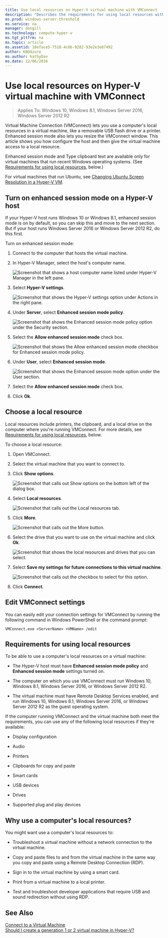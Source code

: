 ```yaml
---
title: Use local resources on Hyper-V virtual machine with VMConnect
description: "Describes the requirements for using local resources with VMConnect"
ms.prod: windows-server-threshold
ms.service: na
manager: dongill
ms.technology: compute-hyper-v
ms.tgt_pltfrm: na
ms.topic: article
ms.assetid: 18eface5-7518-4c6b-9282-93e2e3e87492
author: KBDAzure
ms.author: kathyDav
ms.date: 12/06/2016
---
```

# Use local resources on Hyper-V virtual machine with VMConnect

>Applies To: Windows 10, Windows 8.1, Windows Server 2016, Windows Server 2012 R2

Virtual Machine Connection (VMConnect) lets you use a computer's local resources in a virtual machine, like a removable USB flash drive or a printer. Enhanced session mode also lets you resize the VMConnect window. This article shows you how configure the host and then give the virtual machine access to a local resource.

Enhanced session mode and Type clipboard text are available only for virtual machines that run recent Windows operating systems. \(See [Requirements for using local resources](#a-namebkmknewarequirements-for-using-local-resources), below.\) 

For virtual machines that run Ubuntu, see [Changing Ubuntu Screen Resolution in a Hyper-V VM](https://blogs.msdn.microsoft.com/virtual_pc_guy/2014/09/19/changing-ubuntu-screen-resolution-in-a-hyper-v-vm/). 
  
## <a name="BKMK_OVER"></a>Turn on enhanced session mode on a Hyper-V host  
If your Hyper-V host runs Windows 10 or Windows 8.1, enhanced session mode is on by default, so you can skip this and move to the next section. But if your host runs Windows Server 2016 or Windows Server 2012 R2, do this first. 
  
Turn on enhanced session mode:

1.  Connect to the computer that hosts the virtual machine.  
  
2.  In Hyper-V Manager, select the host's computer name.  
  
    ![Screenshot that shows a host computer name listed under Hyper-V Manager in the left pane.](media/Hyper-V-HyperVManager-HostNameSelected.png)  
  
3.  Select **Hyper-V settings**.  
  
    ![Screenshot that shows the Hyper-V settings option under Actions in the right pane.](media/HyperV-ActionsHyperVSettings.png)  
  
4.  Under **Server**, select **Enhanced session mode policy**.  
  
    ![Screenshot that shows the Enhanced session mode policy option under the Security section.](media/Hyper-V-Settings-ServerEnhancedSessionModePolicy.png)  
  
5.  Select the **Allow enhanced session mode** check box.  
  
    ![Screenshot that shows the Allow enhanced session mode checkbox for Enhanced session mode policy.](media/Hyper-V-Settings-EnhancedSessionModePolicyCheckBox.png)  
  
6.  Under **User**, select **Enhanced session mode**.  
  
    ![Screenshot that shows the Enhanced session mode option under the User section. ](media/Hyper-V-Settings-UserEnhancedSessionMode.png)  
  
7.  Select the **Allow enhanced session mode** check box.  
  
8.  Click **Ok**.  
  
## Choose a local resource

Local resources include printers, the clipboard, and a local drive on the computer where you're running VMConnect. For more details, see [Requirements for using local resources](#a-namebkmknewarequirements-for-using-local-resources), below.  
  
To choose a local resource:
  
1.  Open VMConnect.  
  
2.  Select the virtual machine that you want to connect to.  
  
3.  Click **Show options**.  
  
    ![Screenshot that calls out Show options on the bottom left of the dialog box.](media/HyperV-VMConnect-DisplayConfig.png)  
  
4.  Select **Local resources**.  
  
    ![Screenshot that calls out the Local resources tab.](media/HyperV-VMConnect-DisplayConfig-LocalResources.png)  
  
5.  Click **More**.  
  
    ![Screenshot that calls out the More button.](media/HyperV-VMConnect-DisplayConfig-LocalResourcesMore.png)  
  
6.  Select the drive that you want to use on the virtual machine and click **Ok**.  
  
    ![Screenshot that shows the local resources and drives that you can select.](media/HyperV-VMConnect-Settings-LocalResourcesDrives.png)  
  
7.  Select **Save my settings for future connections to this virtual machine**.  
  
    ![Screenshot that calls out the checkbox to select for this option.](media/HyperV-VMConnect-SaveSettings.png)  
  
8.  Click **Connect**.  
  
## Edit VMConnect settings

You can easily edit your connection settings for VMConnect by running the following command in Windows PowerShell or the command prompt:  
  
`VMConnect.exe <ServerName> <VMName> /edit`  
  
## <a name="BKMK_NEW"></a>Requirements for using local resources

To be able to use a computer's local resources on a virtual machine:  
  
-   The Hyper-V host must have **Enhanced session mode policy** and **Enhanced session mode** settings turned on.  
  
-   The computer on which you use VMConnect must run Windows 10, Windows 8.1, Windows Server 2016, or Windows Server 2012 R2.  
  
-   The virtual machine must have Remote Desktop Services enabled, and run Windows 10, Windows 8.1, Windows Server 2016, or Windows Server 2012 R2 as the guest operating system.  
  
If the computer running VMConnect and the virtual machine both meet the requirements, you can use any of the following local resources if they're available:  
  
-   Display configuration  
  
-   Audio
  
-   Printers  
  
-   Clipboards for copy and paste  
  
-   Smart cards  
  
-   USB devices  
  
-   Drives  
  
-   Supported plug and play devices  
  
## <a name="BKMK_APP"></a>Why use a computer's local resources?
You might want use a computer's local resources to:  
  
-   Troubleshoot a virtual machine without a network connection to the virtual machine.  
  
-   Copy and paste files to and from the virtual machine in the same way you copy and paste using a Remote Desktop Connection (RDP).  
  
-   Sign in to the virtual machine by using a smart card.  
  
-   Print from a virtual machine to a local printer.  
  
-   Test and troubleshoot developer applications that require USB and sound redirection without using RDP.  
  
## See Also  
[Connect to a Virtual Machine](https://technet.microsoft.com/library/cc742407.aspx)  
[Should I create a generation 1 or 2 virtual machine in Hyper-V?](../plan/Should-I-create-a-generation-1-or-2-virtual-machine-in-Hyper-V.md)



